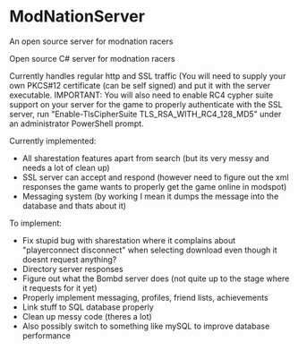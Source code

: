 # ModNationServer
An open source server for modnation racers

Open source C# server for modnation racers

Currently handles regular http and SSL traffic (You will need to supply your own PKCS#12 certificate (can be self signed) and put it with the server executable.
IMPORTANT: You will also need to enable RC4 cypher suite support on your server for the game to properly authenticate with the SSL server, run "Enable-TlsCipherSuite TLS_RSA_WITH_RC4_128_MD5" under an administrator PowerShell prompt.

Currently implemented:
- All sharestation features apart from search (but its very messy and needs a lot of clean up)
- SSL server can accept and respond (however need to figure out the xml responses the game wants to properly get the game online in modspot)
- Messaging system (by working I mean it dumps the message into the database and thats about it)

To implement:
- Fix stupid bug with sharestation where it complains about "playerconnect disconnect" when selecting download even though it doesnt request anything?
- Directory server responses
- Figure out what the Bombd server does (not quite up to the stage where it requests for it yet)
- Properly implement messaging, profiles, friend lists, achievements
- Link stuff to SQL database properly
- Clean up messy code (theres a lot)
- Also possibly switch to something like mySQL to improve database performance
